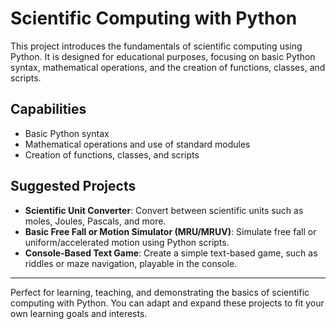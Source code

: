 # Scientific Computing with Python

This project introduces the fundamentals of scientific computing using Python. It is designed for educational purposes, focusing on basic Python syntax, mathematical operations, and the creation of functions, classes, and scripts.

## Capabilities
- Basic Python syntax
- Mathematical operations and use of standard modules
- Creation of functions, classes, and scripts

## Suggested Projects
- **Scientific Unit Converter**: Convert between scientific units such as moles, Joules, Pascals, and more.
- **Basic Free Fall or Motion Simulator (MRU/MRUV)**: Simulate free fall or uniform/accelerated motion using Python scripts.
- **Console-Based Text Game**: Create a simple text-based game, such as riddles or maze navigation, playable in the console.

---

Perfect for learning, teaching, and demonstrating the basics of scientific computing with Python. You can adapt and expand these projects to fit your own learning goals and interests.
